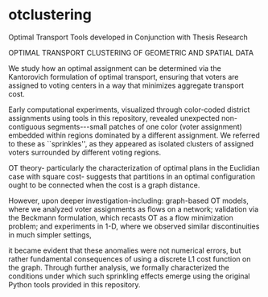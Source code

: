 # otclustering
Optimal Transport Tools developed in Conjunction with Thesis Research

OPTIMAL TRANSPORT CLUSTERING OF GEOMETRIC AND SPATIAL DATA

We study how an optimal assignment can be determined via the Kantorovich formulation of optimal transport, ensuring that voters are assigned to voting centers in a way that minimizes aggregate transport cost.
	
Early computational experiments, visualized through color-coded district assignments using tools in this repository, revealed unexpected non-contiguous segments---small patches of one color (voter assignment) embedded within regions dominated by a different assignment. We referred to these as ``sprinkles'', as they appeared as isolated clusters of assigned voters surrounded by different voting regions.
	
OT theory- particularly the characterization of optimal plans in the Euclidian case with square cost- suggests that partitions in an optimal configuration ought to be connected when the cost is a graph distance.
	
However, upon deeper investigation-including:
  graph-based OT models, where we analyzed voter assignments as flows on a network;
  validation via the Beckmann formulation, which recasts OT as a flow minimization problem; and
  experiments in 1-D, where we observed similar discontinuities in much simpler settings,

it became evident that these anomalies were not numerical errors, but rather fundamental consequences of using a discrete L1 cost function on the graph. Through further analysis, we formally characterized the conditions under which such sprinkling effects emerge using the original Python tools provided in this repository.

